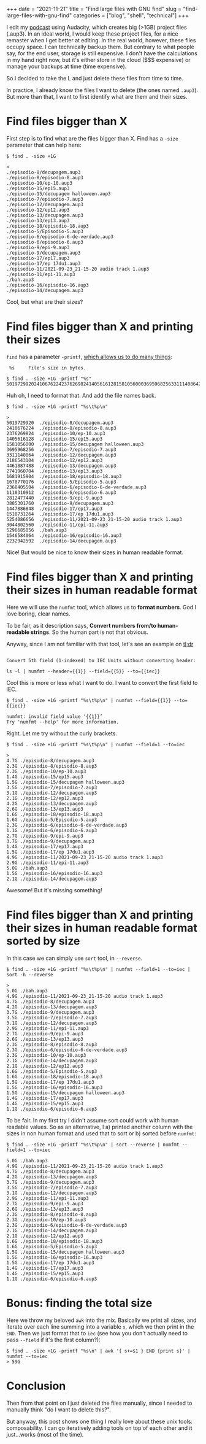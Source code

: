 +++
date = "2021-11-21"
title = "Find large files with GNU find"
slug = "find-large-files-with-gnu-find"
categories = ["blog", "shell", "technical"]
+++

I edit my [podcast](www.triceratops.show) using Audacity, which creates big (>1GB) project files (.aup3).
In an ideal world, I would keep these project files, for a nice remaster when I get better at editing.
In the real world, however, these files occupy space. I can technically backup them. But contrary to what people say, for the end user, storage is still expensive. I don't have the calculations in my hand right now, but it's either store in the cloud ($$$ expensive) or manage your backups at time (time expensive).

So I decided to take the L and just delete these files from time to time.

In practice, I already know the files I want to delete (the ones named `.aup3`). But more than that, I want to first identify what are them and their sizes.

# Find files bigger than X
First step is to find what are the files bigger than X. Find has a `-size` parameter that can help here:

```shell
$ find . -size +1G

>
./episodio-8/decupagem.aup3
./episodio-8/episodio-8.aup3
./episodio-10/ep-10.aup3
./episodio-15/ep15.aup3
./episodio-15/decupagem halloween.aup3
./episodio-7/episodio-7.aup3
./episodio-12/decupagem.aup3
./episodio-12/ep12.aup3
./episodio-13/decupagem.aup3
./episodio-13/ep13.aup3
./episodio-18/episodio-18.aup3
./episodio-5/Episodio-5.aup3
./episodio-6/episodio-6-de-verdade.aup3
./episodio-6/episodio-6.aup3
./episodio-9/epi-9.aup3
./episodio-9/decupagem.aup3
./episodio-17/ep17.aup3
./episodio-17/ep 17du1.aup3
./episodio-11/2021-09-23_21-15-20 audio track 1.aup3
./episodio-11/epi-11.aup3
./bah.aup3
./episodio-16/episodio-16.aup3
./episodio-14/decupagem.aup3
```

Cool, but what are their sizes?

# Find files bigger than X and printing their sizes
`find` has a parameter `-printf`, [which allows us to do many things](https://man7.org/linux/man-pages/man1/find.1.html):

```
 %s     File's size in bytes.
```

```shell
$ find . -size +1G -printf "%s"
50197299202410676224237626982414056161281581056000369596825633111408642186543104446188748827419607041681915904167877017623684055041110310912281247744038853017601447886848151873126452540866563044802560529668505615465840642232942592⏎
```

Huh oh, I need to format that. And add the file names back.

```shell
$ find . -size +1G -printf "%s\t%p\n"

>
5019729920	./episodio-8/decupagem.aup3
2410676224	./episodio-8/episodio-8.aup3
2376269824	./episodio-10/ep-10.aup3
1405616128	./episodio-15/ep15.aup3
1581056000	./episodio-15/decupagem halloween.aup3
3695968256	./episodio-7/episodio-7.aup3
3311140864	./episodio-12/decupagem.aup3
2186543104	./episodio-12/ep12.aup3
4461887488	./episodio-13/decupagem.aup3
2741960704	./episodio-13/ep13.aup3
1681915904	./episodio-18/episodio-18.aup3
1678770176	./episodio-5/Episodio-5.aup3
2368405504	./episodio-6/episodio-6-de-verdade.aup3
1110310912	./episodio-6/episodio-6.aup3
2812477440	./episodio-9/epi-9.aup3
3885301760	./episodio-9/decupagem.aup3
1447886848	./episodio-17/ep17.aup3
1518731264	./episodio-17/ep 17du1.aup3
5254086656	./episodio-11/2021-09-23_21-15-20 audio track 1.aup3
3044802560	./episodio-11/epi-11.aup3
5296685056	./bah.aup3
1546584064	./episodio-16/episodio-16.aup3
2232942592	./episodio-14/decupagem.aup3
```

Nice! But would be nice to know their sizes in human readable format.

# Find files bigger than X and printing their sizes in human readable format
Here we will use the `numfmt` tool, which allows us to **format numbers**. God I love boring, clear names.

To be fair, as it description says, **Convert numbers from/to human-readable strings**. So the human part is not that obvious.

Anyway, since I am not familiar with that tool, let's see an example on [tl;dr](https://tldr.sh/)

```

Convert 5th field (1-indexed) to IEC Units without converting header:

ls -l | numfmt --header={{1}} --field={{5}} --to={{iec}}
```

Cool this is more or less what I want to do. I want to convert the first field to IEC.


```shell
$ find . -size +1G -printf "%s\t%p\n" | numfmt --field={{1}} --to={{iec}}

numfmt: invalid field value ‘{{1}}’
Try 'numfmt --help' for more information.
```

Right. Let me try without the curly brackets.

```shell
$ find . -size +1G -printf "%s\t%p\n" | numfmt --field=1 --to=iec

>
4.7G ./episodio-8/decupagem.aup3
2.3G ./episodio-8/episodio-8.aup3
2.3G ./episodio-10/ep-10.aup3
1.4G ./episodio-15/ep15.aup3
1.5G ./episodio-15/decupagem halloween.aup3
3.5G ./episodio-7/episodio-7.aup3
3.1G ./episodio-12/decupagem.aup3
2.1G ./episodio-12/ep12.aup3
4.2G ./episodio-13/decupagem.aup3
2.6G ./episodio-13/ep13.aup3
1.6G ./episodio-18/episodio-18.aup3
1.6G ./episodio-5/Episodio-5.aup3
2.3G ./episodio-6/episodio-6-de-verdade.aup3
1.1G ./episodio-6/episodio-6.aup3
2.7G ./episodio-9/epi-9.aup3
3.7G ./episodio-9/decupagem.aup3
1.4G ./episodio-17/ep17.aup3
1.5G ./episodio-17/ep 17du1.aup3
4.9G ./episodio-11/2021-09-23_21-15-20 audio track 1.aup3
2.9G ./episodio-11/epi-11.aup3
5.0G ./bah.aup3
1.5G ./episodio-16/episodio-16.aup3
2.1G ./episodio-14/decupagem.aup3
```

Awesome! But it's missing something!

# Find files bigger than X and printing their sizes in human readable format sorted by size

In this case we can simply use `sort` tool, in `--reverse`.

```shell
$ find . -size +1G -printf "%s\t%p\n" | numfmt --field=1 --to=iec | sort -h --reverse

>
5.0G ./bah.aup3
4.9G ./episodio-11/2021-09-23_21-15-20 audio track 1.aup3
4.7G ./episodio-8/decupagem.aup3
4.2G ./episodio-13/decupagem.aup3
3.7G ./episodio-9/decupagem.aup3
3.5G ./episodio-7/episodio-7.aup3
3.1G ./episodio-12/decupagem.aup3
2.9G ./episodio-11/epi-11.aup3
2.7G ./episodio-9/epi-9.aup3
2.6G ./episodio-13/ep13.aup3
2.3G ./episodio-8/episodio-8.aup3
2.3G ./episodio-6/episodio-6-de-verdade.aup3
2.3G ./episodio-10/ep-10.aup3
2.1G ./episodio-14/decupagem.aup3
2.1G ./episodio-12/ep12.aup3
1.6G ./episodio-5/Episodio-5.aup3
1.6G ./episodio-18/episodio-18.aup3
1.5G ./episodio-17/ep 17du1.aup3
1.5G ./episodio-16/episodio-16.aup3
1.5G ./episodio-15/decupagem halloween.aup3
1.4G ./episodio-17/ep17.aup3
1.4G ./episodio-15/ep15.aup3
1.1G ./episodio-6/episodio-6.aup3
```


To be fair. In my first try I didn't assume sort could work with human readable values. So as an alternative, I a) printed another column with the sizes in non human format and used that to sort or b) sorted before `numfmt`:


```shell
$ find . -size +1G -printf "%s\t%p\n" | sort --reverse | numfmt --field=1 --to=iec

5.0G ./bah.aup3
4.9G ./episodio-11/2021-09-23_21-15-20 audio track 1.aup3
4.7G ./episodio-8/decupagem.aup3
4.2G ./episodio-13/decupagem.aup3
3.7G ./episodio-9/decupagem.aup3
3.5G ./episodio-7/episodio-7.aup3
3.1G ./episodio-12/decupagem.aup3
2.9G ./episodio-11/epi-11.aup3
2.7G ./episodio-9/epi-9.aup3
2.6G ./episodio-13/ep13.aup3
2.3G ./episodio-8/episodio-8.aup3
2.3G ./episodio-10/ep-10.aup3
2.3G ./episodio-6/episodio-6-de-verdade.aup3
2.1G ./episodio-14/decupagem.aup3
2.1G ./episodio-12/ep12.aup3
1.6G ./episodio-18/episodio-18.aup3
1.6G ./episodio-5/Episodio-5.aup3
1.5G ./episodio-15/decupagem halloween.aup3
1.5G ./episodio-16/episodio-16.aup3
1.5G ./episodio-17/ep 17du1.aup3
1.4G ./episodio-17/ep17.aup3
1.4G ./episodio-15/ep15.aup3
1.1G ./episodio-6/episodio-6.aup3
```

# Bonus: finding the total size
Here we throw my beloved `awk` into the mix. Basically we print all sizes, and iterate over each line summing into a variable `s`, which we then print in the `END`. Then we just format that to `iec` (see how you don't actually need to pass `--field` if it's the first column?):

```shell
$ find . -size +1G -printf "%s\n" | awk '{ s+=$1 } END {print s}' | numfmt --to=iec
> 59G
```

# Conclusion
Then from that point on I just deleted the files manually, since I needed to manually think "do I want to delete this?".

But anyway, this post shows one thing I really love about these unix tools: composability. I can go iteratively adding tools on top of each other and it just...works (most of the time).
